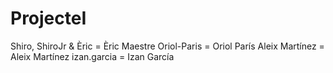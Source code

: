 # ProjecteI

Shiro, ShiroJr & Èric = Èric Maestre
Oriol-Paris = Oriol París
Aleix Martínez = Aleix Martínez
izan.garcia = Izan García
